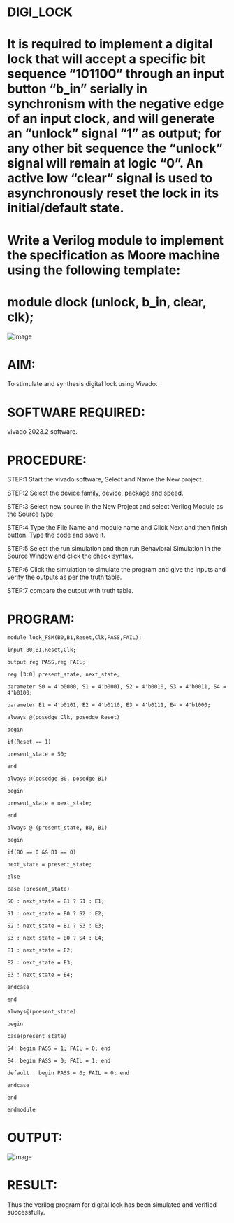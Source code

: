 # DIGI_LOCK
# It is required to implement a digital lock that will accept a specific bit sequence  “101100” through an input button “b_in” serially in synchronism with the negative edge of an input clock, and will generate an “unlock” signal “1” as output; for any other bit sequence the “unlock” signal will remain at logic “0”.  An active low “clear” signal is used to asynchronously reset the lock in its initial/default state.

# Write a Verilog module to implement the specification as Moore machine using the following template:
#    module dlock (unlock, b_in, clear, clk);
![image](https://github.com/RESMIRNAIR/DIGI_LOCK/assets/154305926/61af2bd3-8217-461d-bbce-df66969fe413)

# AIM:
To stimulate and synthesis digital lock using Vivado.

# SOFTWARE REQUIRED:
vivado 2023.2 software.

# PROCEDURE:

STEP:1 Start the vivado software, Select and Name the New project.

STEP:2 Select the device family, device, package and speed.

STEP:3 Select new source in the New Project and select Verilog Module as the Source type.

STEP:4 Type the File Name and module name and Click Next and then finish button. Type the code and save it.

STEP:5 Select the run simulation and then run Behavioral Simulation in the Source Window and click the check syntax.

STEP:6 Click the simulation to simulate the program and give the inputs and verify the outputs as per the truth table.

STEP:7 compare the output with truth table.

# PROGRAM:
```
module lock_FSM(B0,B1,Reset,Clk,PASS,FAIL);

input B0,B1,Reset,Clk;

output reg PASS,reg FAIL;

reg [3:0] present_state, next_state;

parameter S0 = 4'b0000, S1 = 4'b0001, S2 = 4'b0010, S3 = 4'b0011, S4 = 4'b0100;

parameter E1 = 4'b0101, E2 = 4'b0110, E3 = 4'b0111, E4 = 4'b1000;

always @(posedge Clk, posedge Reset)

begin

if(Reset == 1)

present_state = S0;

end

always @(posedge B0, posedge B1)

begin

present_state = next_state;

end

always @ (present_state, B0, B1)

begin

if(B0 == 0 && B1 == 0)

next_state = present_state;

else

case (present_state)

S0 : next_state = B1 ? S1 : E1;

S1 : next_state = B0 ? S2 : E2;

S2 : next_state = B1 ? S3 : E3;

S3 : next_state = B0 ? S4 : E4;

E1 : next_state = E2;

E2 : next_state = E3;

E3 : next_state = E4;

endcase

end

always@(present_state)

begin

case(present_state)

S4: begin PASS = 1; FAIL = 0; end

E4: begin PASS = 0; FAIL = 1; end

default : begin PASS = 0; FAIL = 0; end

endcase

end

endmodule
```
# OUTPUT:
![image](https://github.com/RAJASEKAR-KK/DIGI_LOCK/assets/165815233/6d9ffe63-f17a-420a-b2de-3b9afc2b5968)

# RESULT:
Thus the verilog program for digital lock has been simulated and verified successfully.








